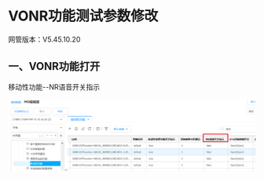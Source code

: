 # VONR功能测试参数修改

网管版本：V5.45.10.20

## 一、VONR功能打开

移动性功能--NR语音开关指示

![image-20220211150356447](imge\VONR功能测试参数修改.assets\image-20220211150356447.png)